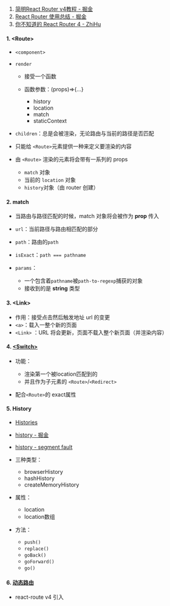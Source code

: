 1. [简明React Router v4教程 - 掘金](https://juejin.im/post/5a7e9ee7f265da4e7832949c)
2. [React Router 使用总结 - 掘金](https://juejin.im/post/5a6a9a7c51882573264703b0)
3. [你不知道的 React Router 4 - ZhiHu](https://zhuanlan.zhihu.com/p/28585911)

#### 1. \<Route>

- `<component>`

- `render`

  - 接受一个函数

  - 函数参数：(props)=>{...}

    - history
    - location
    - match
    - staticContext

- `children`：总是会被渲染，无论路由与当前的路径是否匹配

- 只能给 `<Route>`元素提供一种来定义要渲染的内容

- 由 `<Route>` 渲染的元素将会带有一系列的 props

  - `match` 对象
  - 当前的 `location` 对象
  - `history`对象（由 router 创建）

#### 2. match

- 当路由与路径匹配的时候，match 对象将会被作为 **prop** 传入

- `url`：当前路径与路由相匹配的部分

- `path`：路由的`path ` 

- `isExact`：`path === pathname`

- `params`：

  -  一个包含着`pathname`被`path-to-regexp`捕获的对象
  - 接收到的是 **string** 类型

#### 3. \<Link\>

- 作用：接受点击然后触发地址 url 的变更
- `<a>`：载入一整个新的页面
- `<Link>` ：URL 将会更新，页面不载入整个新页面（并渲染内容）

#### 4. [\<Switch>](https://www.jianshu.com/p/ed5e56994f13)

- 功能：

  - 渲染第一个被location匹配到的
  - 并且作为子元素的 `<Route>`/`<Redirect>`

- 配合`<Route>`的 exact属性

#### 5. History

- [Histories](https://react-guide.github.io/react-router-cn/docs/guides/basics/Histories.html#browserHistory)

- [history - 掘金](https://juejin.im/entry/59b9552b6fb9a00a5b1a87af)

- [history - segment fault](https://segmentfault.com/a/1190000010251949)

- 三种类型：

  - browserHistory
  - hashHistory
  - createMemoryHistory

- 属性：

  - location
  - location数组

- 方法：

  - `push()`
  - `replace()`
  - `goBack()`
  - `goForward()`
  - `go()`



#### 6. [动态路由](https://github.com/wayou/wayou.github.io/issues/16)

- react-route v4 引入
